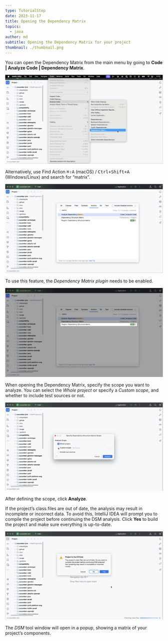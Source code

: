```yaml
---
type: TutorialStep
date: 2023-11-17
title: Opening the Dependency Matrix
topics:
  - java
author: md
subtitle: Opening the Dependency Matrix for your project
thumbnail: ./thumbnail.png
---
```


You can open the Dependency Matrix from the main menu by going to **Code | Analyze Code | Dependency Matrix**.

![Open Dependency Matrix from the menu](dependency-matrix-menu.png)

Alternatively, use Find Action <kbd>⌘⇧A</kbd> (macOS) / <kbd>Ctrl+Shift+A</kbd> (Windows/Linux) and search for “matrix”.

![Open Dependency Matrix using Find Action](dependency-matrix-find-action.png)

To use this feature, the _Dependency Matrix plugin_ needs to be enabled.

![Dependency Matrix plugin](dependency-matrix-plugin.png)

When opening the Dependency Matrix, specify the scope you want to analyze. You can select the _Whole project_ or specify a _Custom scope_, and whether to include test sources or not.

![Dependency Matrix scope](dependency-matrix-scope.png)

After defining the scope, click **Analyze**.

If the project’s class files are out of date, the analysis may result in incomplete or incorrect data. To avoid this, IntelliJ IDEA will prompt you to compile the project before continuing the DSM analysis. Click **Yes** to build the project and make sure everything is up-to-date.

![Dependency Matrix - Project is out of date](dependency-matrix-out-of-date.png)

The _DSM_ tool window will open in a popup, showing a matrix of your project’s components.
